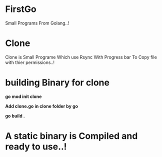 # FirstGo
Small Programs From Golang..!

# Clone 
Clone is Small Programe Which use Rsync With Progress bar To Copy file with thier permissions..!

# building Binary for clone 

**go mod init clone**

**Add clone.go in clone folder by go**

**go build .**

# A static binary is Compiled and ready to use..!

